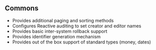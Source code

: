 ## Commons

* Provides additional paging and sorting methods
* Configures Reactive auditing to set creator and editor names
* Provides basic inter-system rollback support
* Provides identifier generation mechanism 
* Provides out of the box support of standard types (money, dates)
